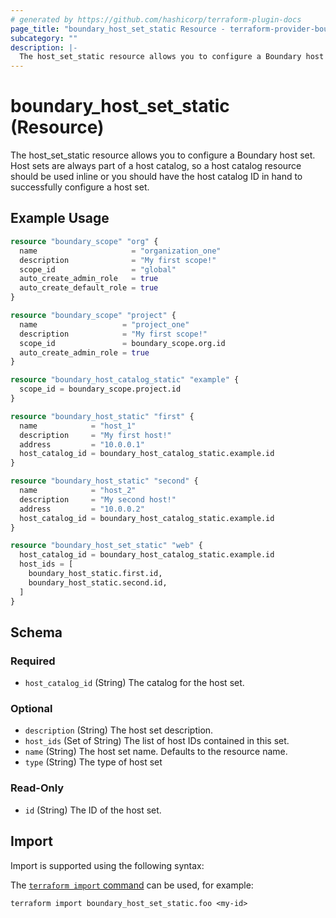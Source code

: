 ```yaml
---
# generated by https://github.com/hashicorp/terraform-plugin-docs
page_title: "boundary_host_set_static Resource - terraform-provider-boundary"
subcategory: ""
description: |-
  The host_set_static resource allows you to configure a Boundary host set. Host sets are always part of a host catalog, so a host catalog resource should be used inline or you should have the host catalog ID in hand to successfully configure a host set.
---
```


# boundary_host_set_static (Resource)

The host_set_static resource allows you to configure a Boundary host set. Host sets are always part of a host catalog, so a host catalog resource should be used inline or you should have the host catalog ID in hand to successfully configure a host set.

## Example Usage

```terraform
resource "boundary_scope" "org" {
  name                     = "organization_one"
  description              = "My first scope!"
  scope_id                 = "global"
  auto_create_admin_role   = true
  auto_create_default_role = true
}

resource "boundary_scope" "project" {
  name                   = "project_one"
  description            = "My first scope!"
  scope_id               = boundary_scope.org.id
  auto_create_admin_role = true
}

resource "boundary_host_catalog_static" "example" {
  scope_id = boundary_scope.project.id
}

resource "boundary_host_static" "first" {
  name            = "host_1"
  description     = "My first host!"
  address         = "10.0.0.1"
  host_catalog_id = boundary_host_catalog_static.example.id
}

resource "boundary_host_static" "second" {
  name            = "host_2"
  description     = "My second host!"
  address         = "10.0.0.2"
  host_catalog_id = boundary_host_catalog_static.example.id
}

resource "boundary_host_set_static" "web" {
  host_catalog_id = boundary_host_catalog_static.example.id
  host_ids = [
    boundary_host_static.first.id,
    boundary_host_static.second.id,
  ]
}
```

<!-- schema generated by tfplugindocs -->
## Schema

### Required

- `host_catalog_id` (String) The catalog for the host set.

### Optional

- `description` (String) The host set description.
- `host_ids` (Set of String) The list of host IDs contained in this set.
- `name` (String) The host set name. Defaults to the resource name.
- `type` (String) The type of host set

### Read-Only

- `id` (String) The ID of the host set.

## Import

Import is supported using the following syntax:

The [`terraform import` command](https://developer.hashicorp.com/terraform/cli/commands/import) can be used, for example:

```shell
terraform import boundary_host_set_static.foo <my-id>
```
